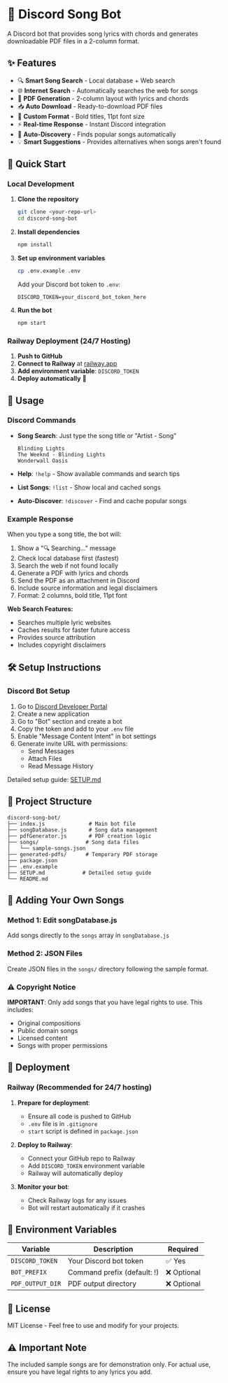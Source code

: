 # 🎵 Discord Song Bot

A Discord bot that provides song lyrics with chords and generates downloadable PDF files in a 2-column format.

## ✨ Features

- 🔍 **Smart Song Search** - Local database + Web search
- 🌐 **Internet Search** - Automatically searches the web for songs
- 📄 **PDF Generation** - 2-column layout with lyrics and chords
- 📥 **Auto Download** - Ready-to-download PDF files
- 🎨 **Custom Format** - Bold titles, 11pt font size
- ⚡ **Real-time Response** - Instant Discord integration
- 🤖 **Auto-Discovery** - Finds popular songs automatically
- 💡 **Smart Suggestions** - Provides alternatives when songs aren't found

## 🚀 Quick Start

### Local Development

1. **Clone the repository**
   ```bash
   git clone <your-repo-url>
   cd discord-song-bot
   ```

2. **Install dependencies**
   ```bash
   npm install
   ```

3. **Set up environment variables**
   ```bash
   cp .env.example .env
   ```
   
   Add your Discord bot token to `.env`:
   ```
   DISCORD_TOKEN=your_discord_bot_token_here
   ```

4. **Run the bot**
   ```bash
   npm start
   ```

### Railway Deployment (24/7 Hosting)

1. **Push to GitHub**
2. **Connect to Railway** at [railway.app](https://railway.app)
3. **Add environment variable**: `DISCORD_TOKEN`
4. **Deploy automatically** 🚀

## 📖 Usage

### Discord Commands

- **Song Search**: Just type the song title or "Artist - Song"
  ```
  Blinding Lights
  The Weeknd - Blinding Lights
  Wonderwall Oasis
  ```

- **Help**: `!help` - Show available commands and search tips
- **List Songs**: `!list` - Show local and cached songs
- **Auto-Discover**: `!discover` - Find and cache popular songs

### Example Response
When you type a song title, the bot will:
1. Show a "🔍 Searching..." message
2. Check local database first (fastest)
3. Search the web if not found locally
4. Generate a PDF with lyrics and chords
5. Send the PDF as an attachment in Discord
6. Include source information and legal disclaimers
7. Format: 2 columns, bold title, 11pt font

**Web Search Features:**
- Searches multiple lyric websites
- Caches results for faster future access
- Provides source attribution
- Includes copyright disclaimers

## 🛠️ Setup Instructions

### Discord Bot Setup

1. Go to [Discord Developer Portal](https://discord.com/developers/applications)
2. Create a new application
3. Go to "Bot" section and create a bot
4. Copy the token and add to your `.env` file
5. Enable "Message Content Intent" in bot settings
6. Generate invite URL with permissions:
   - Send Messages
   - Attach Files
   - Read Message History

Detailed setup guide: [SETUP.md](./SETUP.md)

## 📁 Project Structure

```
discord-song-bot/
├── index.js              # Main bot file
├── songDatabase.js       # Song data management
├── pdfGenerator.js       # PDF creation logic
├── songs/               # Song data files
│   └── sample-songs.json
├── generated-pdfs/      # Temporary PDF storage
├── package.json
├── .env.example
├── SETUP.md            # Detailed setup guide
└── README.md
```

## 🎼 Adding Your Own Songs

### Method 1: Edit songDatabase.js
Add songs directly to the `songs` array in `songDatabase.js`

### Method 2: JSON Files
Create JSON files in the `songs/` directory following the sample format.

### ⚠️ Copyright Notice
**IMPORTANT**: Only add songs that you have legal rights to use. This includes:
- Original compositions
- Public domain songs
- Licensed content
- Songs with proper permissions

## 🚀 Deployment

### Railway (Recommended for 24/7 hosting)

1. **Prepare for deployment**:
   - Ensure all code is pushed to GitHub
   - `.env` file is in `.gitignore` 
   - `start` script is defined in `package.json`

2. **Deploy to Railway**:
   - Connect your GitHub repo to Railway
   - Add `DISCORD_TOKEN` environment variable
   - Railway will automatically deploy

3. **Monitor your bot**:
   - Check Railway logs for any issues
   - Bot will restart automatically if it crashes

## 🔧 Environment Variables

| Variable | Description | Required |
|----------|-------------|----------|
| `DISCORD_TOKEN` | Your Discord bot token | ✅ Yes |
| `BOT_PREFIX` | Command prefix (default: !) | ❌ Optional |
| `PDF_OUTPUT_DIR` | PDF output directory | ❌ Optional |

## 📝 License

MIT License - Feel free to use and modify for your projects.

## ⚠️ Important Note

The included sample songs are for demonstration only. For actual use, ensure you have legal rights to any lyrics you add.
